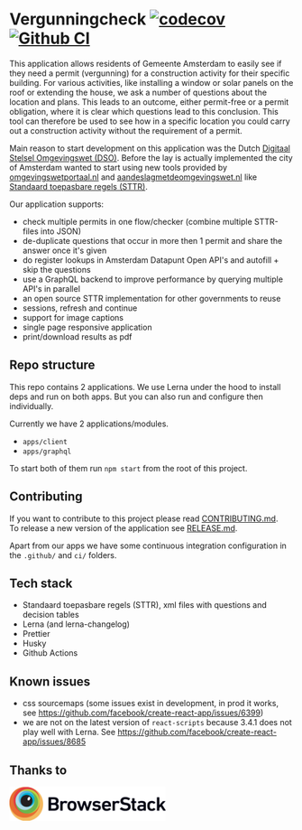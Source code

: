 # Vergunningcheck [![codecov](https://codecov.io/gh/Amsterdam/vergunningcheck/branch/develop/graph/badge.svg)](https://codecov.io/gh/Amsterdam/vergunningcheck) [![Github CI](https://github.com/Amsterdam/vergunningcheck/workflows/Github%20CI/badge.svg)](https://github.com/Amsterdam/vergunningcheck/actions)

This application allows residents of Gemeente Amsterdam to easily see if they need a permit (vergunning) for a construction activity for their specific building. For various activities, like installing a window or solar panels on the roof or extending the house, we ask a number of questions about the location and plans. This leads to an outcome, either permit-free or a permit obligation, where it is clear which questions lead to this conclusion. This tool can therefore be used to see how in a specific location you could carry out a construction activity without the requirement of a permit.

Main reason to start development on this application was the Dutch [Digitaal Stelsel Omgevingswet (DSO)](https://nl.wikipedia.org/wiki/Omgevingswet). Before the lay is actually implemented the city of Amsterdam wanted to start using new tools provided by [omgevingswetportaal.nl](https://www.omgevingswetportaal.nl) and [aandeslagmetdeomgevingswet.nl](https://aandeslagmetdeomgevingswet.nl/) like [Standaard toepasbare regels (STTR)](https://aandeslagmetdeomgevingswet.nl/digitaal-stelsel/aansluiten/standaarden/sttr-imtr/).

Our application supports:

- check multiple permits in one flow/checker (combine multiple STTR-files into JSON)
- de-duplicate questions that occur in more then 1 permit and share the answer once it's given
- do register lookups in Amsterdam Datapunt Open API's and autofill + skip the questions
- use a GraphQL backend to improve performance by querying multiple API's in parallel
- an open source STTR implementation for other governments to reuse
- sessions, refresh and continue
- support for image captions
- single page responsive application
- print/download results as pdf

## Repo structure

This repo contains 2 applications. We use Lerna under the hood to install deps and run on both apps. But you can also run and configure then individually.

Currently we have 2 applications/modules.

- `apps/client`
- `apps/graphql`

To start both of them run `npm start` from the root of this project.

## Contributing

If you want to contribute to this project please read [CONTRIBUTING.md](CONTRIBUTING.md).<br/>
To release a new version of the application see [RELEASE.md](RELEASE.md).

Apart from our apps we have some continuous integration configuration in the `.github/` and `ci/` folders.

## Tech stack

- Standaard toepasbare regels (STTR), xml files with questions and decision tables
- Lerna (and lerna-changelog)
- Prettier
- Husky
- Github Actions

## Known issues

- css sourcemaps (some issues exist in development, in prod it works, see https://github.com/facebook/create-react-app/issues/6399)
- we are not on the latest version of `react-scripts` because 3.4.1 does not play well with Lerna. See https://github.com/facebook/create-react-app/issues/8685

## Thanks to

[<img src="https://github.com/Amsterdam/atlas/blob/develop/public/images/browserstack-logo@2x.png" height="60" title="BrowserStack Logo" alt="BrowserStack Logo" />](https://www.browserstack.com/)
